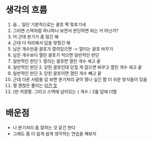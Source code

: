 # 생각의 흐름
1. 음... 일단 기본적으로는 괄호 짝 맞추기네
2. 그러면 스택처럼 하나하나 보면서 판단하면 되는 거 아닌가?
3. 어 근데 분기가 좀 많긴 해
4. 근데 다 처리해서 답을 맞췄긴 해
5. 남은 개수만큼 괄호가 열려있으면 -> 열리는 괄호 바꾸기
6. 남은 개수보다 열린 괄호가 적으면 일반적인 판단
7. 일반적인 판단 1. 열리는 괄호면 열린 개수 세고 끝
8. 일반적인 판단 2. 닫힌 괄호인데 닫힐 게 없으면 바꾸고 열린 개수 세고 끝
9. 일반적인 판단 3. 닫힌 괄호이면 열린 개수 빼고 끝
10. 근데 다른 사람들 답 보면 분기처리 굳이 했나 싶긴 함 더 쉬운 방식들이 있음
11. 젤 괜찮은 풀이는 [이건 듯](https://wiselog.tistory.com/79)
12. {만 저장함. 그리고 스택에 남아있는 { 개수 / 2를 답에 더함

# 배운점
- 나 분기처리 좀 잘하는 것 같긴 한다
- 그래도 좀 더 쉽게 쉽게 생각하는 연습을 해보자
